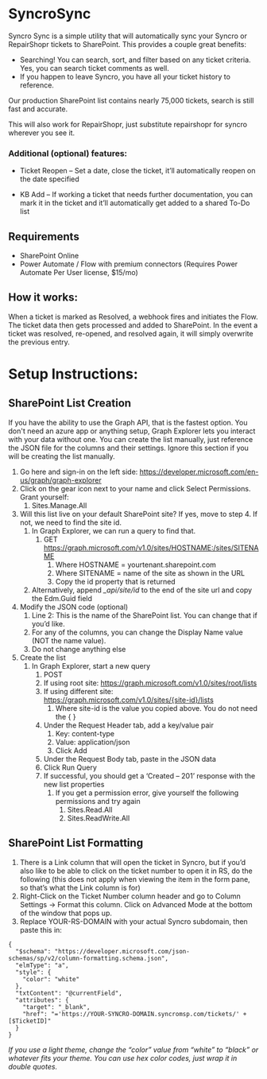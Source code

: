 # SyncroSync
Syncro Sync is a simple utility that will automatically sync your Syncro or RepairShopr tickets to SharePoint.  This provides a couple great benefits:

-	Searching!  You can search, sort, and filter based on any ticket criteria.  Yes, you can search ticket comments as well.
-	If you happen to leave Syncro, you have all your ticket history to reference.

Our production SharePoint list contains nearly 75,000 tickets, search is still fast and accurate.

This will also work for RepairShopr, just substitute repairshopr for syncro wherever you see it.

### Additional (optional) features:

- Ticket Reopen –  Set a date, close the ticket, it’ll automatically reopen on the date specified

- KB Add – If working a ticket that needs further documentation, you can mark it in the ticket and it’ll automatically get added to a shared To-Do list



## Requirements

- SharePoint Online
- Power Automate / Flow with premium connectors (Requires Power Automate Per User license, $15/mo)

## How it works:

When a ticket is marked as Resolved, a webhook fires and initiates the Flow.  The ticket data then gets processed and added to SharePoint.  In the event a ticket was resolved, re-opened, and resolved again, it will simply overwrite the previous entry.



# Setup Instructions:

## SharePoint List Creation
If you have the ability to use the Graph API, that is the fastest option.  You don't need an azure app or anything setup, Graph Explorer lets you interact with your data without one. You can create the list manually, just reference the JSON file for the columns and their settings.  Ignore this section if you will be creating the list manually.  

1.	Go here and sign-in on the left side: https://developer.microsoft.com/en-us/graph/graph-explorer
1.	Click on the gear icon next to your name and click Select Permissions.  Grant yourself:
    1.	Sites.Manage.All
1.	Will this list live on your default SharePoint site?  If yes, move to step 4.  If not, we need to find the site id.
    1. In Graph Explorer, we can run a query to find that.
        1. GET https://graph.microsoft.com/v1.0/sites/HOSTNAME:/sites/SITENAME
            1. Where HOSTNAME = yourtenant.sharepoint.com
            1. Where SITENAME = name of the site as shown in the URL
            1. Copy the id property that is returned
    1. Alternatively, append _\_api/site/id_ to the end of the site url and copy the Edm.Guid field 
1.	Modify the JSON code (optional)
    1.	Line 2: This is the name of the SharePoint list.  You can change that if you’d like.
    1.	For any of the columns, you can change the Display Name value (NOT the name value).
    1.	Do not change anything else
1.	Create the list
    1.	In Graph Explorer, start a new query
        1.	POST
        1.	If using root site:   https://graph.microsoft.com/v1.0/sites/root/lists
        1.	If using different site:  https://graph.microsoft.com/v1.0/sites/{site-id}/lists 
            1.	Where site-id is the value you copied above.  You do not need the { }
        1.	Under the Request Header tab, add a key/value pair
            1.	Key:  content-type
            1.	Value:  application/json
            1.	Click Add
        1.	Under the Request Body tab, paste in the JSON data
        1.	Click Run Query
        1.	If successful, you should get a ‘Created – 201’ response with the new list properties
            1.	If you get a permission error, give yourself the following permissions and try again
                1.	Sites.Read.All
                1.	Sites.ReadWrite.All

## SharePoint List Formatting

1. There is a Link column that will open the ticket in Syncro, but if you’d also like to be able to click on the ticket number to open it in RS, do the following (this does not apply when viewing the item in the form pane, so that’s what the Link column is for)
  1.	Right-Click on the Ticket Number column header and go to Column Settings -> Format this column.  Click on Advanced Mode at the bottom of the window that pops up.
  2.	Replace YOUR-RS-DOMAIN with your actual Syncro subdomain, then paste this in:

    {
      "$schema": "https://developer.microsoft.com/json-schemas/sp/v2/column-formatting.schema.json",
      "elmType": "a",
      "style": {
        "color": "white"
      },
      "txtContent": "@currentField",
      "attributes": {
        "target": "_blank",
        "href": "='https://YOUR-SYNCRO-DOMAIN.syncromsp.com/tickets/' + [$TicketID]"
      }
    }

_If you use a light theme, change the “color” value from “white” to “black” or whatever fits your theme.  You can use hex color codes, just wrap it in double quotes._

